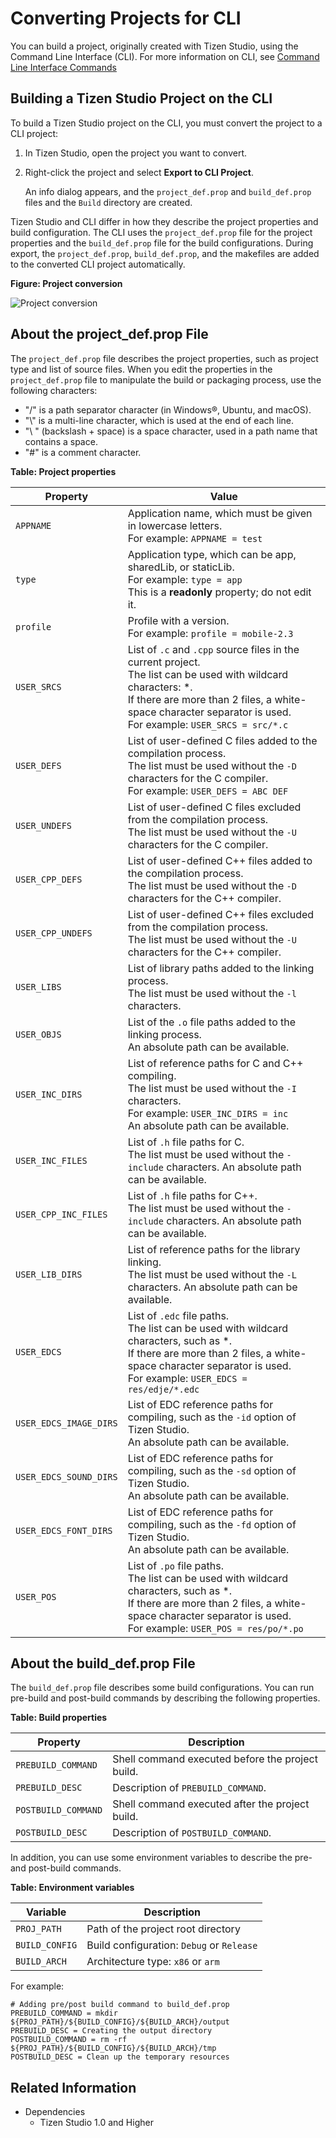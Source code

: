 # Converting Projects for CLI

You can build a project, originally created with Tizen Studio, using the Command Line Interface (CLI). For more information on CLI, see [Command Line Interface Commands](../common-tools/command-line-interface.md)

## Building a Tizen Studio Project on the CLI

To build a Tizen Studio project on the CLI, you must convert the project to a CLI project:

1. In Tizen Studio, open the project you want to convert.

2. Right-click the project and select **Export to CLI Project**.

   An info dialog appears, and the `project_def.prop` and `build_def.prop` files and the `Build` directory are created.

Tizen Studio and CLI differ in how they describe the project properties and build configuration. The CLI uses the `project_def.prop` file for the project properties and the `build_def.prop` file for the build configurations. During export, the `project_def.prop`, `build_def.prop`, and the makefiles are added to the converted CLI project automatically.

**Figure: Project conversion**

![Project conversion](./media/project_conversion_export_to_CLI.png)

## About the project_def.prop File

The `project_def.prop` file describes the project properties, such as project type and list of source files. When you edit the properties in the `project_def.prop` file to manipulate the build or packaging process, use the following characters:

- "/" is a path separator character (in Windows&reg;, Ubuntu, and macOS).
- "\\" is a multi-line character, which is used at the end of each line.
- "\\ " (backslash + space) is a space character, used in a path name that contains a space.
- "#" is a comment character.

**Table: Project properties**

| Property               | Value                                    |
|----------------------|----------------------------------------|
| `APPNAME`              | Application name, which must be given in lowercase letters.</br>For example: `APPNAME = test` |
| `type`                 | Application type, which can be app, sharedLib, or staticLib.</br>For example: `type = app`</br>This is a **readonly** property; do not edit it. |
| `profile`              | Profile with a version.</br>For example: `profile = mobile-2.3` |
| `USER_SRCS`            | List of `.c` and `.cpp` source files in the current project.</br>The list can be used with wildcard characters: *.</br>If there are more than 2 files, a white-space character separator is used.</br>For example: `USER_SRCS = src/*.c` |
| `USER_DEFS`            | List of user-defined C files added to the compilation process.</br>The list must be used without the `-D` characters for the C compiler.</br>For example: `USER_DEFS = ABC DEF` |
| `USER_UNDEFS`          | List of user-defined C files excluded from the compilation process.</br>The list must be used without the `-U` characters for the C compiler. |
| `USER_CPP_DEFS`        | List of user-defined C++ files added to the compilation process.</br>The list must be used without the `-D` characters for the C++ compiler. |
| `USER_CPP_UNDEFS`      | List of user-defined C++ files excluded from the compilation process.</br>The list must be used without the `-U` characters for the C++ compiler. |
| `USER_LIBS`            | List of library paths added to the linking process.</br>The list must be used without the `-l` characters. |
| `USER_OBJS`            | List of the `.o` file paths added to the linking process.</br>An absolute path can be available. |
| `USER_INC_DIRS`        | List of reference paths for C and C++ compiling.</br>The list must be used without the `-I` characters.</br>For example: `USER_INC_DIRS = inc`</br>An absolute path can be available. |
| `USER_INC_FILES`       | List of `.h` file paths for C.</br>The list must be used without the `-include` characters. An absolute path can be available. |
| `USER_CPP_INC_FILES`   | List of `.h` file paths for C++.</br>The list must be used without the `-include` characters. An absolute path can be available. |
| `USER_LIB_DIRS`        | List of reference paths for the library linking.</br>The list must be used without the `-L` characters. An absolute path can be available. |
| `USER_EDCS`            | List of `.edc` file paths.</br>The list can be used with wildcard characters, such as *.</br>If there are more than 2 files, a white-space character separator is used.</br>For example: `USER_EDCS = res/edje/*.edc` |
| `USER_EDCS_IMAGE_DIRS` | List of EDC reference paths for compiling, such as the `-id` option of Tizen Studio. </br>An absolute path can be available. |
| `USER_EDCS_SOUND_DIRS` | List of EDC reference paths for compiling, such as the `-sd` option of Tizen Studio. </br>An absolute path can be available. |
| `USER_EDCS_FONT_DIRS`  | List of EDC reference paths for compiling, such as the `-fd` option of Tizen Studio. </br>An absolute path can be available. |
| `USER_POS`             | List of `.po` file paths.</br>The list can be used with wildcard characters, such as *.</br>If there are more than 2 files, a white-space character separator is used.</br>For example: `USER_POS = res/po/*.po` |

## About the build_def.prop File

The `build_def.prop` file describes some build configurations. You can run pre-build and post-build commands by describing the following properties.

**Table: Build properties**

| Property            | Description                              |
|-------------------|----------------------------------------|
| `PREBUILD_COMMAND`  | Shell command executed before the project build. |
| `PREBUILD_DESC`     | Description of `PREBUILD_COMMAND`.       |
| `POSTBUILD_COMMAND` | Shell command executed after the project build. |
| `POSTBUILD_DESC`    | Description of `POSTBUILD_COMMAND`.      |

In addition, you can use some environment variables to describe the pre- and post-build commands.

**Table: Environment variables**

| Variable       | Description                              |
|--------------|----------------------------------------|
| `PROJ_PATH`    | Path of the project root directory       |
| `BUILD_CONFIG` | Build configuration: `Debug` or `Release` |
| `BUILD_ARCH`   | Architecture type: `x86` or `arm`        |

For example:

```
# Adding pre/post build command to build_def.prop
PREBUILD_COMMAND = mkdir ${PROJ_PATH}/${BUILD_CONFIG}/${BUILD_ARCH}/output
PREBUILD_DESC = Creating the output directory
POSTBUILD_COMMAND = rm -rf ${PROJ_PATH}/${BUILD_CONFIG}/${BUILD_ARCH}/tmp
POSTBUILD_DESC = Clean up the temporary resources
```

## Related Information
* Dependencies
  - Tizen Studio 1.0 and Higher
